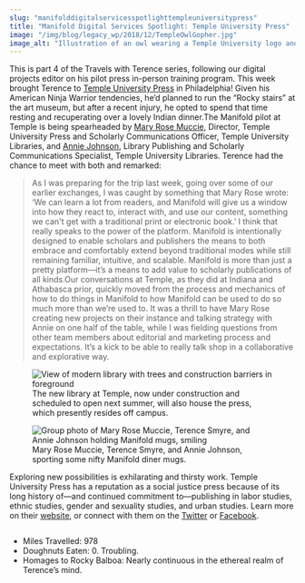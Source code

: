 ```yaml
---
slug: "manifolddigitalservicesspotlighttempleuniversitypress"
title: "Manifold Digital Services Spotlight: Temple University Press"
image: "/img/blog/legacy_wp/2018/12/TempleOwlGopher.jpg"
image_alt: "Illustration of an owl wearing a Temple University logo and a gopher with a UMinn Press tote as papers around them transform into Manifold logos"
---
```


This is part 4 of the Travels with Terence series, following our digital projects editor on his pilot press in-person training program. This week brought Terence to [Temple University Press](http://tupress.temple.edu/) in Philadelphia! Given his American Ninja Warrior tendencies, he’d planned to run the “Rocky stairs” at the art museum, but after a recent injury, he opted to spend that time resting and recuperating over a lovely Indian dinner.The Manifold pilot at Temple is being spearheaded by [Mary Rose Muccie](https://twitter.com/MRMuccie), Director, Temple University Press and Scholarly Communications Officer, Temple University Libraries, and [Annie Johnson](https://twitter.com/anniekjohn), Library Publishing and Scholarly Communications Specialist, Temple University Libraries. Terence had the chance to meet with both and remarked:

<!--truncate-->

> As I was preparing for the trip last week, going over some of our earlier exchanges, I was caught by something that Mary Rose wrote: ‘We can learn a lot from readers, and Manifold will give us a window into how they react to, interact with, and use our content, something we can't get with a traditional print or electronic book.’ I think that really speaks to the power of the platform. Manifold is intentionally designed to enable scholars and publishers the means to both embrace and comfortably extend beyond traditional modes while still remaining familiar, intuitive, and scalable. Manifold is more than just a pretty platform—it’s a means to add value to scholarly publications of all kinds.Our conversations at Temple, as they did at Indiana and Athabasca prior, quickly moved from the process and mechanics of how to do things in Manifold to how Manifold can be used to do so much more than we’re used to. It was a thrill to have Mary Rose creating new projects on their instance and talking strategy with Annie on one half of the table, while I was fielding questions from other team members about editorial and marketing process and expectations. It’s a kick to be able to really talk shop in a collaborative and explorative way.

<figure>
  <img 
    src={require('/img/blog/legacy_wp/2018/12/temple-library.jpg').default}
    alt="View of modern library with trees and construction barriers in foreground"
  />
  <figcaption>The new library at Temple, now under construction and scheduled to open next summer, will also house the press, which presently resides off campus.</figcaption>
</figure>

<figure>
  <img 
    src={require('/img/blog/legacy_wp/2018/12/20181204_140518.jpg').default}
    alt="Group photo of Mary Rose Muccie, Terence Smyre, and Annie Johnson holding Manifold mugs, smiling"
  />
  <figcaption>Mary Rose Muccie, Terence Smyre, and Annie Johnson, sporting some nifty Manifold diner mugs.</figcaption>
</figure>

Exploring new possibilities is exhilarating and thirsty work. Temple University Press has a reputation as a social justice press because of its long history of—and continued commitment to—publishing in labor studies, ethnic studies, gender and sexuality studies, and urban studies. Learn more on their [website](http://tupress.temple.edu/), or connect with them on the [Twitter](https://twitter.com/TempleUnivPress) or [Facebook](https://www.facebook.com/TempleUnivPress).

<figure>
  <img 
    src={require('/img/blog/legacy_wp/2018/12/Temple-UP-logo-Mary-Rose-Muccie-1.jpg').default}
    alt=""
  />
  <figcaption></figcaption>
</figure>

- Miles Travelled: 978
- Doughnuts Eaten: 0. Troubling.
- Homages to Rocky Balboa: Nearly continuous in the ethereal realm of Terence’s mind.


